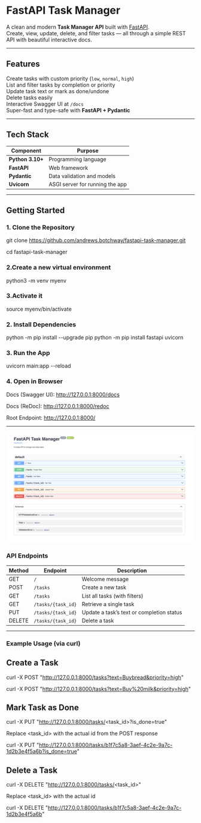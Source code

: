 #  FastAPI Task Manager

 A clean and modern **Task Manager API** built with [FastAPI](https://fastapi.tiangolo.com/).  
 Create, view, update, delete, and filter tasks — all through a simple REST API with beautiful interactive docs.

---

##  Features

 Create tasks with custom priority (`low`, `normal`, `high`)  
 List and filter tasks by completion or priority  
 Update task text or mark as done/undone  
 Delete tasks easily  
 Interactive Swagger UI at `/docs`  
 Super-fast and type-safe with **FastAPI + Pydantic**

---

##  Tech Stack

| Component | Purpose |
|------------|----------|
|  **Python 3.10+** | Programming language |
|  **FastAPI** | Web framework |
|  **Pydantic** | Data validation and models |
|  **Uvicorn** | ASGI server for running the app |

---

##  Getting Started

### 1. Clone the Repository

git clone https://github.com/andrews.botchway/fastapi-task-manager.git

cd fastapi-task-manager

### 2.Create a new virtual environment
python3 -m venv myenv

### 3.Activate it
source myenv/bin/activate


### 2. Install Dependencies
python -m pip install --upgrade pip
python -m pip install fastapi uvicorn

### 3. Run the App
uvicorn main:app --reload

### 4. Open in Browser

 Docs (Swagger UI): http://127.0.0.1:8000/docs

 Docs (ReDoc): http://127.0.0.1:8000/redoc

 Root Endpoint: http://127.0.0.1:8000/

--- 

![alt text](image.png)


###  API Endpoints
| Method | Endpoint           | Description |
|--------|--------------------|-------------|
| GET    | `/`                | Welcome message |
| POST   | `/tasks`           | Create a new task |
| GET    | `/tasks`           | List all tasks (with filters) |
| GET    | `/tasks/{task_id}` | Retrieve a single task |
| PUT    | `/tasks/{task_id}` | Update a task’s text or completion status |
| DELETE | `/tasks/{task_id}` | Delete a task |
---

###  Example Usage (via curl)
## Create a Task
curl -X POST "http://127.0.0.1:8000/tasks?text=Buybread&priority=high"

curl -X POST "http://127.0.0.1:8000/tasks?text=Buy%20milk&priority=high"

## Mark Task as Done
curl -X PUT "http://127.0.0.1:8000/tasks/<task_id>?is_done=true"

Replace <task_id> with the actual id from the POST response

curl -X PUT "http://127.0.0.1:8000/tasks/b1f7c5a8-3aef-4c2e-9a7c-1d2b3e4f5a6b?is_done=true"


## Delete a Task
curl -X DELETE "http://127.0.0.1:8000/tasks/<task_id>"

Replace <task_id> with the actual id

curl -X DELETE "http://127.0.0.1:8000/tasks/b1f7c5a8-3aef-4c2e-9a7c-1d2b3e4f5a6b"

